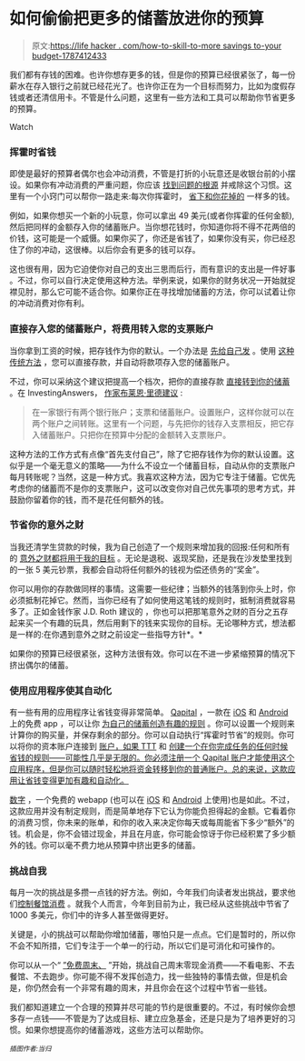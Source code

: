 # 如何偷偷把更多的储蓄放进你的预算

> 原文:[https://life hacker . com/how-to-skill-to-more savings to-your budget-1787412433](https://lifehacker.com/how-to-sneak-more-savings-into-your-budget-1787412433)

我们都有存钱的困难。也许你想存更多的钱，但是你的预算已经很紧张了，每一份薪水在存入银行之前就已经花光了。也许你正在为一个目标而努力，比如为度假存钱或者还清信用卡。不管是什么问题，这里有一些方法和工具可以帮助你节省更多的预算。

Watch

### 挥霍时省钱

即使是最好的预算者偶尔也会冲动消费，不管是打折的小玩意还是收银台前的小摆设。如果你有冲动消费的严重问题，你应该 [找到问题的根源](http://twocents.lifehacker.com/curb-impulse-spending-by-focusing-on-the-space-between-1785481655) 并戒除这个习惯。这里有一个小窍门可以帮你一路走来:每次你挥霍时， [省下和你花掉的](https://lifehacker.com/save-the-same-amount-you-splurge-to-curb-impulse-buying-1746324536) 一样多的钱。

例如，如果你想买一个新的小玩意，你可以拿出 49 美元(或者你挥霍的任何金额),然后把同样的金额存入你的储蓄账户。当你想花钱时，你知道你将不得不花两倍的价钱，这可能是一个威慑。如果你买了，你还是省钱了，如果你没有买，你已经忍住了你的冲动，这很棒。以后你会有更多的钱可以存。

这也很有用，因为它迫使你对自己的支出三思而后行，而有意识的支出是一件好事 。不过，你可以自行决定使用这种方法。举例来说，如果你的财务状况一开始就捉襟见肘，那么它可能不适合你。如果你正在寻找增加储蓄的方法，你可以试着让你的冲动消费对你有利。

### 直接存入您的储蓄账户，将费用转入您的支票账户

当你拿到工资的时候，把存钱作为你的默认。一个办法是 [先给自己发](http://lifehacker.com/treat-savings-and-investments-like-a-bill-1511918460) 。使用 [这种传统方法](https://lifehacker.com/how-to-automate-your-finances-and-save-money-explained-1723625611) ，您可以直接存款，并自动将款项存入您的储蓄账户。

不过，你可以采纳这个建议把提高一个档次，把你的直接存款 [直接转到你的储蓄](http://twocents.lifehacker.com/direct-deposit-into-your-savings-to-trick-yourself-into-1705368638) 。在 InvestingAnswers， [作家布莱恩·里德建议](http://www.investinganswers.com/personal-finance/savings-budget/6-new-behavioral-strategies-curb-your-spending-2012-3963) :

> 在一家银行有两个银行账户；支票和储蓄账户。设置账户，这样你就可以在两个账户之间转账。这里有一个问题，与先把你的钱存入支票相反，把它存入储蓄账户。只把你在预算中分配的金额转入支票账户。

这种方法的工作方式有点像“首先支付自己”，除了它把存钱作为你的默认设置。这似乎是一个毫无意义的策略——为什么不设立一个储蓄目标，自动从你的支票账户每月转账呢？当然，这是一种方式。我喜欢这种方法，因为它专注于储蓄。它优先考虑你的储蓄而不是你的支票账户，这可以改变你对自己优先事项的思考方式，并鼓励你留着你的钱，而不是花任何额外的钱。

### 节省你的意外之财

当我还清学生贷款的时候，我为自己创造了一个规则来增加我的回报:任何和所有的 [意外之财都将用于我的目标](https://lifehacker.com/how-to-handle-an-unexpected-windfall-1540485531) 。无论是退税、返现奖励，还是我在沙发垫里找到的一张 5 美元钞票，我都会自动将任何额外的钱视为偿还债务的“奖金”。

你可以用你的存款做同样的事情。这需要一些纪律；当额外的钱落到你头上时，你必须抵制花掉它。然而，当你已经有了如何使用这笔钱的规则时，抵制消费就容易多了。正如金钱作家 J.D. Roth 建议的 ，你也可以把那笔意外之财的百分之五存起来买一个有趣的玩具，然后用剩下的钱来实现你的目标。无论哪种方式，想法都是一样的:在你遇到意外之财之前设定一些指导方针*。*

如果你的预算已经很紧张，这种方法很有效。你可以在不进一步紧缩预算的情况下挤出偶尔的储蓄。

### 使用应用程序使其自动化

有一些有用的应用程序让省钱变得非常简单。 [Qapital](https://www.qapital.com/) ，一款在 [iOS](https://itunes.apple.com/us/app/qapital-automate-your-savings/id969977669?mt=8) 和 [Android](https://play.google.com/store/apps/details?id=com.qapital&hl=en) 上的免费 app ，可以让你 [为自己的储蓄创造有趣的规则](http://twocents.lifehacker.com/qapital-boosts-your-savings-goals-with-the-power-of-aut-1775769618) 。你可以设置一个规则来计算你的购买量，并保存剩余的部分。你可以自动执行“挥霍时节省”的规则。你可以将你的资本账户连接到 [账户，如果 TTT](https://ifttt.com/) 和 [创建一个在你完成任务的任何时候省钱的规则——可能性几乎是无限的。你必须注册一个 Qapital 账户才能使用这个应用程序，但是你可以随时轻松地将资金转移到你的普通账户。总的来说，这款应用让省钱变得更加有趣和自动化。](https://lifehacker.com/the-best-ifttt-recipes-for-saving-and-managing-your-mon-1762248269)

[数字](https://digit.co/) ，一个免费的 webapp (也可以在 [iOS](https://digit.co/ios) 和 [Android](https://digit.co/android) 上使用)也是如此。不过，这款应用并没有制定规则，而是简单地存下它认为你能负担得起的金额。它看着你的消费习惯，你未来的账单，和你的收入来决定你每天或每周能省下多少“额外”的钱。机会是，你不会错过现金，并且在月底，你可能会惊讶于你已经积累了多少额外的钱。你可以毫不费力地从预算中挤出更多的储蓄。

### 挑战自我

每月一次的挑战是多攒一点钱的好方法。例如，今年我们向读者发出挑战，要求他们[控制餐馆消费](http://twocents.lifehacker.com/february-s-money-challenge-haggle-your-bills-1756046291#_ga=1.30951359.1825430332.1475612738) 。就我个人而言，今年到目前为止，我已经从这些挑战中节省了 1000 多美元，你们中的许多人甚至做得更好。

关键是，小的挑战可以帮助你增加储蓄，哪怕只是一点点。它们是暂时的，所以你不会不知所措，它们专注于一个单一的行动，所以它们是可消化和可操作的。

你可以从一个“ [”免费周末、](https://lifehacker.com/plan-a-monthly-free-weekend-to-save-a-little-extra-mo-1762235560) ”开始，挑战自己周末零现金消费——不看电影、不去餐馆、不去跑步。你可能不得不发挥创造力，找一些独特的事情去做，但是机会是，你仍然会有一个非常有趣的周末，并且你会在这个过程中节省一些钱。

我们都知道建立一个合理的预算并尽可能的节约是很重要的。不过，有时候你会想多存一点钱——不管是为了达成目标、建立应急基金，还是只是为了培养更好的习惯。如果你想提高你的储蓄游戏，这些方法可以帮助你。

*<small>插图作者:当归</small>*